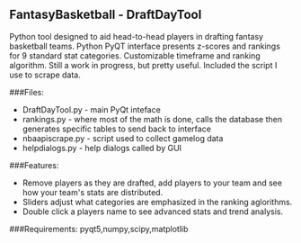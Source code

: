 ## FantasyBasketball - DraftDayTool
 
Python tool designed to aid head-to-head players in drafting fantasy basketball teams. Python PyQT interface presents z-scores and rankings for 9 standard stat categories. Customizable timeframe and ranking algorithm. Still a work in progress, but pretty useful. Included the script I use to scrape data.
 
 
###Files:
* DraftDayTool.py - main PyQt inteface
* rankings.py - where most of the math is done, calls the database then generates specific tables to send back to interface
* nbaapiscrape.py - script used to collect gamelog data
* helpdialogs.py - help dialogs called by GUI
 
###Features:
 
* Remove players as they are drafted, add players to your team and see how your team's stats are distributed.
* Sliders adjust what categories are emphasized in the ranking aglorithms.
* Double click a players name to see advanced stats and trend analysis.


###Requirements:
pyqt5,numpy,scipy,matplotlib

